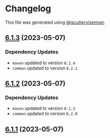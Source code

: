 # Changelog

This file was generated using [@jscutlery/semver](https://github.com/jscutlery/semver).

## [6.1.3](https://github.com/khalilou88/jnxplus/compare/nx-boot-maven-6.1.2...nx-boot-maven-6.1.3) (2023-05-07)

### Dependency Updates

* `maven` updated to version `0.1.4`
* `common` updated to version `0.2.1`


## [6.1.2](https://github.com/khalilou88/jnxplus/compare/nx-boot-maven-6.1.1...nx-boot-maven-6.1.2) (2023-05-07)

### Dependency Updates

* `maven` updated to version `0.1.3`
* `common` updated to version `0.2.0`


## [6.1.1](https://github.com/khalilou88/jnxplus/compare/nx-boot-maven-6.1.0...nx-boot-maven-6.1.1) (2023-05-07)
